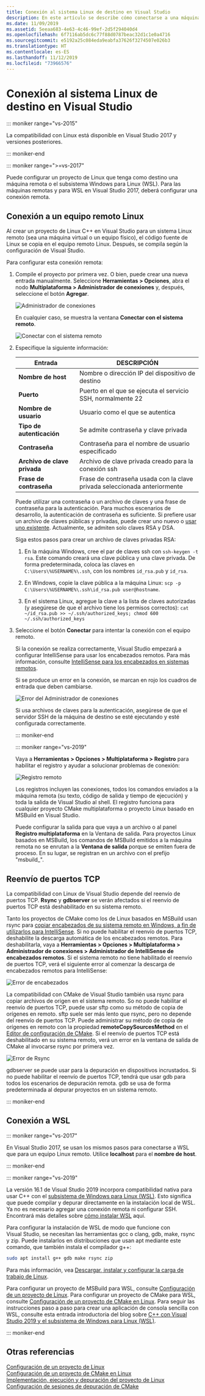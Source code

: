 ```yaml
---
title: Conexión al sistema Linux de destino en Visual Studio
description: En este artículo se describe cómo conectarse a una máquina remota Linux o al Subsistema de Windows para Linux desde un proyecto de Visual Studio C++.
ms.date: 11/09/2019
ms.assetid: 5eeaa683-4e63-4c46-99ef-2d5f294040d4
ms.openlocfilehash: 6f7116ab5dc6c77f88d0787beac32d1c1e0a4716
ms.sourcegitcommit: e5192a25c084eda9eabfa37626f3274507e026b3
ms.translationtype: HT
ms.contentlocale: es-ES
ms.lasthandoff: 11/12/2019
ms.locfileid: "73966576"
---
```

# <a name="connect-to-your-target-linux-system-in-visual-studio"></a>Conexión al sistema Linux de destino en Visual Studio

::: moniker range="vs-2015"

La compatibilidad con Linux está disponible en Visual Studio 2017 y versiones posteriores.

::: moniker-end

::: moniker range=">=vs-2017"

Puede configurar un proyecto de Linux que tenga como destino una máquina remota o el subsistema Windows para Linux (WSL). Para las máquinas remotas y para WSL en Visual Studio 2017, deberá configurar una conexión remota.

## <a name="connect-to-a-remote-linux-computer"></a>Conexión a un equipo remoto Linux

Al crear un proyecto de Linux C++ en Visual Studio para un sistema Linux remoto (sea una máquina virtual o un equipo físico), el código fuente de Linux se copia en el equipo remoto Linux. Después, se compila según la configuración de Visual Studio.

Para configurar esta conexión remota:

1. Compile el proyecto por primera vez. O bien, puede crear una nueva entrada manualmente. Seleccione **Herramientas > Opciones**, abra el nodo **Multiplataforma > Administrador de conexiones** y, después, seleccione el botón **Agregar**.

   ![Administrador de conexiones](media/settings_connectionmanager.png)

   En cualquier caso, se muestra la ventana **Conectar con el sistema remoto**.

   ![Conectar con el sistema remoto](media/connect.png)

1. Especifique la siguiente información:

   | Entrada | DESCRIPCIÓN
   | ----- | ---
   | **Nombre de host**           | Nombre o dirección IP del dispositivo de destino
   | **Puerto**                | Puerto en el que se ejecuta el servicio SSH, normalmente 22
   | **Nombre de usuario**           | Usuario como el que se autentica
   | **Tipo de autenticación** | Se admite contraseña y clave privada
   | **Contraseña**            | Contraseña para el nombre de usuario especificado
   | **Archivo de clave privada**    | Archivo de clave privada creado para la conexión ssh
   | **Frase de contraseña**          | Frase de contraseña usada con la clave privada seleccionada anteriormente

   Puede utilizar una contraseña o un archivo de claves y una frase de contraseña para la autenticación. Para muchos escenarios de desarrollo, la autenticación de contraseña es suficiente. Si prefiere usar un archivo de claves públicas y privadas, puede crear uno nuevo o [usar uno existente](https://security.stackexchange.com/questions/10203/reusing-private-public-keys). Actualmente, se admiten solo claves RSA y DSA.

   Siga estos pasos para crear un archivo de claves privadas RSA:

   1. En la máquina Windows, cree el par de claves ssh con `ssh-keygen -t rsa`. Este comando creará una clave pública y una clave privada. De forma predeterminada, coloca las claves en `C:\Users\%USERNAME%\.ssh`, con los nombres `id_rsa.pub` y `id_rsa`.

   1. En Windows, copie la clave pública a la máquina Linux: `scp -p C:\Users\%USERNAME%\.ssh\id_rsa.pub user@hostname`.

   1. En el sistema Linux, agregue la clave a la lista de claves autorizadas (y asegúrese de que el archivo tiene los permisos correctos): `cat ~/id_rsa.pub >> ~/.ssh/authorized_keys; chmod 600 ~/.ssh/authorized_keys`

1. Seleccione el botón **Conectar** para intentar la conexión con el equipo remoto.

   Si la conexión se realiza correctamente, Visual Studio empezará a configurar IntelliSense para usar los encabezados remotos. Para más información, consulte [IntelliSense para los encabezados en sistemas remotos](configure-a-linux-project.md#remote_intellisense).

   Si se produce un error en la conexión, se marcan en rojo los cuadros de entrada que deben cambiarse.

   ![Error del Administrador de conexiones](media/settings_connectionmanagererror.png)

   Si usa archivos de claves para la autenticación, asegúrese de que el servidor SSH de la máquina de destino se esté ejecutando y esté configurada correctamente.

   ::: moniker-end

   ::: moniker range="vs-2019"

   Vaya a **Herramientas > Opciones > Multiplataforma > Registro** para habilitar el registro y ayudar a solucionar problemas de conexión:

   ![Registro remoto](media/remote-logging-vs2019.png)

   Los registros incluyen las conexiones, todos los comandos enviados a la máquina remota (su texto, código de salida y tiempo de ejecución) y toda la salida de Visual Studio al shell. El registro funciona para cualquier proyecto CMake multiplataforma o proyecto Linux basado en MSBuild en Visual Studio.

   Puede configurar la salida para que vaya a un archivo o al panel **Registro multiplataforma** en la Ventana de salida. Para proyectos Linux basados en MSBuild, los comandos de MSBuild emitidos a la máquina remota no se enrutan a la **Ventana de salida** porque se emiten fuera de proceso. En su lugar, se registran en un archivo con el prefijo "msbuild_".

## <a name="tcp-port-forwarding"></a>Reenvío de puertos TCP

La compatibilidad con Linux de Visual Studio depende del reenvío de puertos TCP. **Rsync** y **gdbserver** se verán afectados si el reenvío de puertos TCP está deshabilitado en su sistema remoto. 

Tanto los proyectos de CMake como los de Linux basados en MSBuild usan rsync para [copiar encabezados de su sistema remoto en Windows, a fin de utilizarlos para IntelliSense](configure-a-linux-project.md#remote_intellisense). Si no puede habilitar el reenvío de puertos TCP, deshabilite la descarga automática de los encabezados remotos. Para deshabilitarla, vaya a **Herramientas > Opciones > Multiplataforma > Administrador de conexiones > Administrador de IntelliSense de encabezados remotos**. Si el sistema remoto no tiene habilitado el reenvío de puertos TCP, verá el siguiente error al comenzar la descarga de encabezados remotos para IntelliSense:

![Error de encabezados](media/port-forwarding-headers-error.png)

La compatibilidad con CMake de Visual Studio también usa rsync para copiar archivos de origen en el sistema remoto. So no puede habilitar el reenvío de puertos TCP, puede usar sftp como su método de copia de orígenes en remoto. sftp suele ser más lento que rsync, pero no depende del reenvío de puertos TCP. Puede administrar su método de copia de orígenes en remoto con la propiedad **remoteCopySourcesMethod** en el [Editor de configuración de CMake](../build/cmakesettings-reference.md#additional-settings-for-cmake-linux-projects). Si el reenvío de puertos TCP está deshabilitado en su sistema remoto, verá un error en la ventana de salida de CMake al invocarse rsync por primera vez.

![Error de Rsync](media/port-forwarding-copy-error.png)

gdbserver se puede usar para la depuración en dispositivos incrustados. Si no puede habilitar el reenvío de puertos TCP, tendrá que usar gdb para todos los escenarios de depuración remota. gdb se usa de forma predeterminada al depurar proyectos en un sistema remoto.

::: moniker-end

## <a name="connect-to-wsl"></a>Conexión a WSL

::: moniker range="vs-2017"

En Visual Studio 2017, se usan los mismos pasos para conectarse a WSL que para un equipo Linux remoto. Utilice **localhost** para el **nombre de host**.

::: moniker-end

::: moniker range="vs-2019"

La versión 16.1 de Visual Studio 2019 incorpora compatibilidad nativa para usar C++ con el [subsistema de Windows para Linux (WSL)](/windows/wsl/about). Esto significa que puede compilar y depurar directamente en la instalación local de WSL. Ya no es necesario agregar una conexión remota ni configurar SSH. Encontrará más detalles sobre [cómo instalar WSL](/windows/wsl/install-win10) aquí.

Para configurar la instalación de WSL de modo que funcione con Visual Studio, se necesitan las herramientas gcc o clang, gdb, make, rsync y zip. Puede instalarlos en distribuciones que usan apt mediante este comando, que también instala el compilador g++:

```bash
sudo apt install g++ gdb make rsync zip
```

Para más información, vea [Descargar, instalar y configurar la carga de trabajo de Linux](download-install-and-setup-the-linux-development-workload.md).

Para configurar un proyecto de MSBuild para WSL, consulte [Configuración de un proyecto de Linux](configure-a-linux-project.md). Para configurar un proyecto de CMake para WSL, consulte [Configuración de un proyecto de CMake en Linux](cmake-linux-project.md). Para seguir las instrucciones paso a paso para crear una aplicación de consola sencilla con WSL, consulte esta entrada introductoria del blog sobre [C++ con Visual Studio 2019 y el subsistema de Windows para Linux (WSL)](https://devblogs.microsoft.com/cppblog/c-with-visual-studio-2019-and-windows-subsystem-for-linux-wsl/).

::: moniker-end

## <a name="see-also"></a>Otras referencias

[Configuración de un proyecto de Linux](configure-a-linux-project.md)\
[Configuración de un proyecto de CMake en Linux](cmake-linux-project.md)\
[Implementación, ejecución y depuración del proyecto de Linux](deploy-run-and-debug-your-linux-project.md)\
[Configuración de sesiones de depuración de CMake](../build/configure-cmake-debugging-sessions.md)
